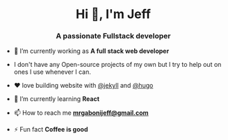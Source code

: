 <h1 align="center">Hi 👋, I'm Jeff</h1>
<h3 align="center">A passionate Fullstack developer </h3>


- 🔭 I’m currently working as **A full stack web developer** 

- I don't have any Open-source projects of my own but I try to help out on ones I use whenever I can.

- ❤️‍  love building website with [@jekyll](https://github.com/jekyll) and [@hugo](https://github.com/gohugoio)

- 🌱 I’m currently learning **React** 

- 📫 How to reach me **mrgabonijeff@gmail.com**

- ⚡ Fun fact **Coffee is good**


 

 
